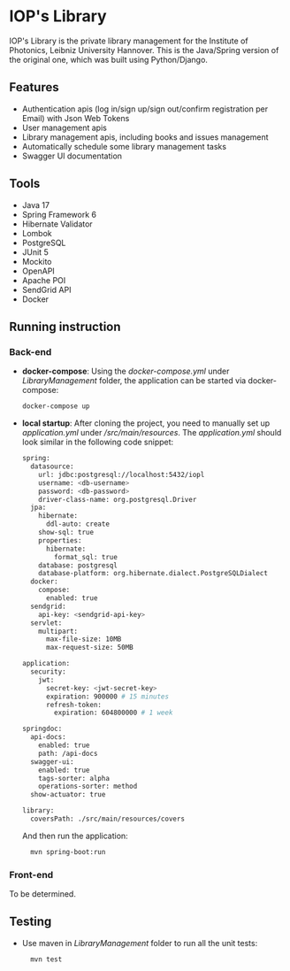 # IOP's Library

IOP's Library is the private library management for the Institute of Photonics, Leibniz University Hannover. This is the Java/Spring version of the original one, which was built using Python/Django.

## Features
- Authentication apis (log in/sign up/sign out/confirm registration per Email) with Json Web Tokens 
- User management apis
- Library management apis, including books and issues management
- Automatically schedule some library management tasks
- Swagger UI documentation

## Tools
- Java 17
- Spring Framework 6
- Hibernate Validator
- Lombok
- PostgreSQL
- JUnit 5
- Mockito
- OpenAPI
- Apache POI
- SendGrid API
- Docker

## Running instruction

### Back-end
- **docker-compose**: Using the <em>docker-compose.yml</em> under <em>LibraryManagement</em> folder, the application can be started via docker-compose:
  ```bash
  docker-compose up
  ```
- **local startup**: After cloning the project, you need to manually set up <em>application.yml</em> under <em>/src/main/resources</em>. 
The <em>application.yml</em> should look similar in the following code snippet:
  ```bash
  spring:
    datasource:
      url: jdbc:postgresql://localhost:5432/iopl
      username: <db-username>
      password: <db-password>
      driver-class-name: org.postgresql.Driver
    jpa:
      hibernate:
        ddl-auto: create
      show-sql: true
      properties:
        hibernate:
          format_sql: true
      database: postgresql
      database-platform: org.hibernate.dialect.PostgreSQLDialect
    docker:
      compose:
        enabled: true
    sendgrid:
      api-key: <sendgrid-api-key>
    servlet:
      multipart:
        max-file-size: 10MB
        max-request-size: 50MB

  application:
    security:
      jwt:
        secret-key: <jwt-secret-key>
        expiration: 900000 # 15 minutes
        refresh-token:
          expiration: 604800000 # 1 week

  springdoc:
    api-docs:
      enabled: true
      path: /api-docs
    swagger-ui:
      enabled: true
      tags-sorter: alpha
      operations-sorter: method
    show-actuator: true

  library:
    coversPath: ./src/main/resources/covers
  ```
  And then run the application:
  ```bash
    mvn spring-boot:run
  ```

### Front-end
To be determined. 

## Testing
- Use maven in <em>LibraryManagement</em> folder to run all the unit tests:
  ```
    mvn test
  ```